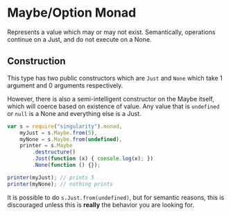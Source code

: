 # Maybe/Option Monad

Represents a value which may or may not exist.  Semantically, operations continue on a Just, and do not execute on a None.

## Construction
This type has two public constructors which are ```Just``` and ```None``` which take 1 argument and 0 arguments respectively.

However, there is also a semi-intelligent constructor on the Maybe itself, which will coerce based on existence of value.  Any value that is ```undefined``` or ```null``` is a None and everything else is a Just.

```javascript
var s = require("singularity").monad,
    myJust = s.Maybe.from(5),
    myNone = s.Maybe.from(undefined),
    printer = s.Maybe
        .destructure()
        .Just(function (x) { console.log(x); })
        .None(function () {});

printer(myJust); // prints 5
printer(myNone); // nothing prints
```

It is possible to do ```s.Just.from(undefined)```, but for semantic reasons, this is discouraged unless this is **really** the behavior you are looking for.

